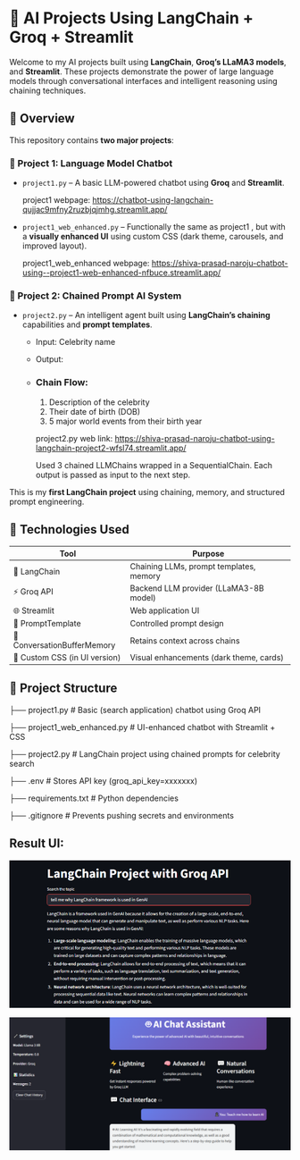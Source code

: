 # 🤖 AI Projects Using LangChain + Groq + Streamlit

Welcome to my AI projects built using **LangChain**, **Groq’s LLaMA3 models**, and **Streamlit**. These projects demonstrate the power of large language models through conversational interfaces and intelligent reasoning using chaining techniques.

## 📌 Overview

This repository contains **two major projects**:

### 🔹 Project 1: Language Model Chatbot

- `project1.py` – A basic LLM-powered chatbot using **Groq** and **Streamlit**.

    project1 webpage: https://chatbot-using-langchain-qujjac9mfny2ruzbjqjmhg.streamlit.app/

- `project1_web_enhanced.py` – Functionally the same as project1 , but with a **visually enhanced UI** using custom CSS (dark theme, carousels, and improved layout).

    project1_web_enhanced webpage: https://shiva-prasad-naroju-chatbot-using--project1-web-enhanced-nfbuce.streamlit.app/

### 🔹 Project 2: Chained Prompt AI System

- `project2.py` – An intelligent agent built using **LangChain’s chaining** capabilities and **prompt templates**.

  - Input: Celebrity name
    
  - Output:
    
  - ### Chain Flow:
 
    1. Description of the celebrity
    2. Their date of birth (DOB)
    3. 5 major world events from their birth year

    project2.py web link: https://shiva-prasad-naroju-chatbot-using-langchain-project2-wfsl74.streamlit.app/

    Used 3 chained LLMChains wrapped in a SequentialChain. Each output is passed as input to the next step.


This is my **first LangChain project** using chaining, memory, and structured prompt engineering.

## 🔧 Technologies Used

| Tool                    | Purpose                                           |
|-------------------------|---------------------------------------------------|
| 🧠 LangChain            | Chaining LLMs, prompt templates, memory           |
| ⚡ Groq API             | Backend LLM provider (LLaMA3-8B model)            |
| 🌐 Streamlit            | Web application UI                                |
| 🔗 PromptTemplate       | Controlled prompt design                          |
| 🧠 ConversationBufferMemory | Retains context across chains                  |
| 🎨 Custom CSS (in UI version) | Visual enhancements (dark theme, cards)     |

## 📁 Project Structure

├── project1.py # Basic (search application) chatbot using Groq API

├── project1_web_enhanced.py # UI-enhanced chatbot with Streamlit + CSS

├── project2.py # LangChain project using chained prompts for celebrity search

├── .env # Stores API key (groq_api_key=xxxxxxx)

├── requirements.txt # Python dependencies

├── .gitignore # Prevents pushing secrets and environments


## Result UI:

![Results](results/project1.png)

![Results](results/project1_web_enhanced.png)
